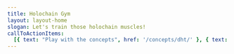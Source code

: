 ```yaml
---
title: Holochain Gym
layout: layout-home
slogan: Let's train those holochain muscles!
callToActionItems:
  [{ text: "Play with the concepts", href: '/concepts/dht/' }, { text: 'Start your work out', href: '/developers/' }]
---
```

